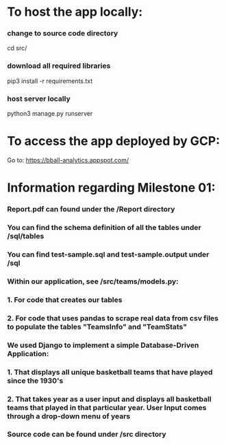 # To host the app locally:

### change to source code directory
cd src/

### download all required libraries
pip3 install -r requirements.txt

### host server locally
python3 manage.py runserver


# To access the app deployed by GCP:
Go to: https://bball-analytics.appspot.com/

# Information regarding Milestone 01:

### Report.pdf can found under the /Report directory

### You can find the schema definition of all the tables under /sql/tables 
### You can find test-sample.sql and test-sample.output under /sql

### Within our application, see /src/teams/models.py:
### 1. For code that creates our tables
### 2. For code that uses pandas to scrape real data from csv files to populate the tables "TeamsInfo" and "TeamStats"

### We used Django to implement a simple Database-Driven Application:
### 1. That displays all unique basketball teams that have played since the 1930's
### 2. That takes year as a user input and displays all basketball teams that played in that particular year. User Input comes through a drop-down menu of years

### Source code can be found under /src directory
 
